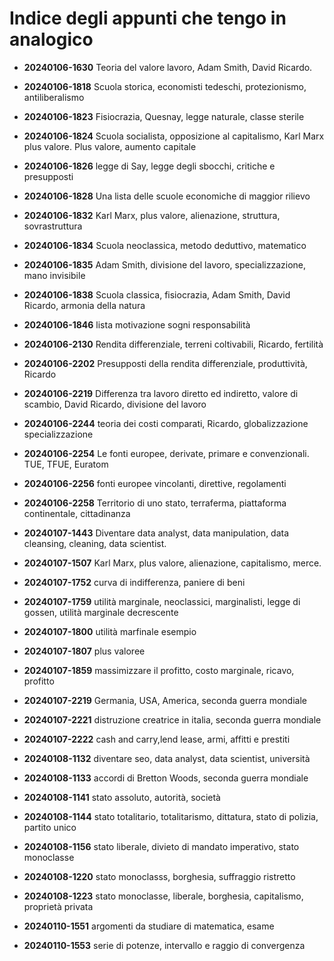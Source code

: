 # Indice degli appunti che tengo in analogico

- **20240106-1630** Teoria del valore lavoro, Adam Smith, David Ricardo.

- **20240106-1818** Scuola storica, economisti tedeschi, protezionismo, antiliberalismo

- **20240106-1823** Fisiocrazia, Quesnay, legge naturale, classe sterile 

- **20240106-1824** Scuola socialista, opposizione al capitalismo, Karl Marx plus valore. Plus valore, aumento capitale

- **20240106-1826** legge di Say, legge degli sbocchi, critiche e presupposti 

- **20240106-1828** Una lista delle scuole economiche di maggior rilievo 

- **20240106-1832** Karl Marx, plus valore, alienazione, struttura, sovrastruttura 

- **20240106-1834** Scuola neoclassica, metodo deduttivo, matematico 

- **20240106-1835** Adam Smith, divisione del lavoro, specializzazione, mano invisibile 

- **20240106-1838** Scuola classica, fisiocrazia, Adam Smith, David Ricardo, armonia della natura 

- **20240106-1846** lista motivazione sogni responsabilità 

- **20240106-2130** Rendita differenziale, terreni coltivabili, Ricardo, fertilità 

- **20240106-2202** Presupposti della rendita differenziale, produttività, Ricardo 

- **20240106-2219** Differenza tra lavoro diretto ed indiretto, valore di scambio, David Ricardo, divisione del lavoro 

- **20240106-2244** teoria dei costi comparati, Ricardo, globalizzazione specializzazione 

- **20240106-2254** Le fonti europee, derivate, primare e convenzionali. TUE, TFUE, Euratom 

- **20240106-2256** fonti europee vincolanti, direttive, regolamenti 

- **20240106-2258** Territorio di uno stato, terraferma, piattaforma continentale, cittadinanza 

- **20240107-1443** Diventare data analyst, data manipulation, data cleansing, cleaning, data scientist. 

- **20240107-1507** Karl Marx, plus valore, alienazione, capitalismo, merce. 

- **20240107-1752** curva di indifferenza, paniere di beni 

- **20240107-1759** utilità marginale, neoclassici, marginalisti, legge di gossen, utilità marginale decrescente 

- **20240107-1800** utilità marfinale esempio 

- **20240107-1807** plus valoree 

- **20240107-1859** massimizzare il profitto, costo marginale, ricavo, profitto 

- **20240107-2219** Germania, USA, America, seconda guerra mondiale 

- **20240107-2221** distruzione creatrice in italia, seconda guerra mondiale 

- **20240107-2222** cash and carry,lend lease, armi, affitti e prestiti 

- **20240108-1132** diventare seo, data analyst, data scientist, università 

- **20240108-1133** accordi di  Bretton Woods, seconda guerra mondiale 

- **20240108-1141** stato assoluto, autorità, società 

- **20240108-1144** stato totalitario, totalitarismo, dittatura, stato di polizia, partito unico 

- **20240108-1156** stato liberale, divieto di mandato imperativo, stato monoclasse 

- **20240108-1220** stato monoclasss, borghesia, suffraggio ristretto 

- **20240108-1223** stato monoclasse, liberale, borghesia, capitalismo, proprietà privata 

- **20240110-1551** argomenti da studiare di matematica, esame 

- **20240110-1553** serie di potenze, intervallo e raggio di convergenza 

